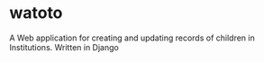 watoto
======

A Web application for creating and updating records of children in Institutions. Written in Django
